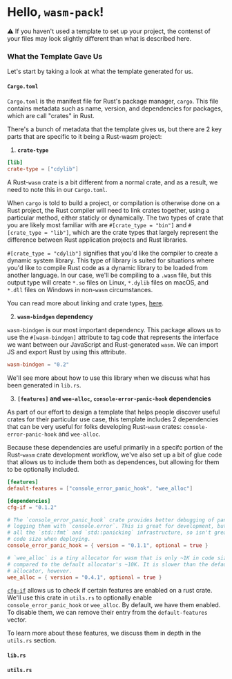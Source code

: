 # Hello, `wasm-pack`!

⚠️ If you haven't used a template to set up your project, the contenst of your files
may look slightly different than what is described here.

### What the Template Gave Us

Let's start by taking a look at what the template generated for us. 

#### `Cargo.toml`

`Cargo.toml` is the manifest file for Rust's package manager, `cargo`. This file contains
metadata such as name, version, and dependencies for packages, which are call "crates" in Rust.  

There's a bunch of metadata that the template gives us, but there are 2 key parts that are
specific to it being a Rust-wasm project:

1. **`crate-type`**

```toml
[lib]
crate-type = ["cdylib"]
```

A Rust-`wasm` crate is a bit different from a normal crate, and as a result, we need to note
this in our `Cargo.toml`. 

When `cargo` is told to build a project, or compilation is otherwise done on a Rust project,
the Rust compiler will need to link crates together, using a particular method, either 
staticly or dynamically. The two types of crate that you are likely most familiar with are
`#[crate_type = "bin"]` and `#[crate_type = "lib"]`, which are the crate types that largely
represent the difference between Rust application projects and Rust libraries. 

`#[crate_type = "cdylib"]` signifies that you'd like the compiler to create a dynamic system
library. This type of library is suited for situations where you'd like to compile Rust code
as a dynamic library to be loaded from another language. In our case, we'll be compiling to a
`.wasm` file, but this output type will create `*.so` files on Linux, `*.dylib` files on
macOS, and `*.dll` files on Windows in non-`wasm` circumstances.

You can read more about linking and crate types, [here](https://doc.rust-lang.org/reference/linkage.html).

2. **`wasm-bindgen` dependency**

`wasm-bindgen` is our most important dependency. This package allows us to use the
`#[wasm-bindgen]` attribute to tag code that represents the interface we want between
our JavaScript and Rust-generated `wasm`. We can import JS and export Rust by using this
attribute. 

```toml
wasm-bindgen = "0.2"
```

We'll see more about how to use this library when we discuss what has been generated in `lib.rs`.

3. **`[features]` and `wee-alloc`, `console-error-panic-hook` dependencies**

As part of our effort to design a template that helps people discover useful crates
for their particular use case, this template includes 2 dependencies that can be 
very useful for folks developing Rust-`wasm` crates: `console-error-panic-hook` and
`wee-alloc`.

Because these dependencies are useful primarily in a specifc portion of the Rust-`wasm`
crate development workflow, we've also set up a bit of glue code that allows us to include 
them both as dependences, but allowing for them to be optionally included.

```toml
[features]
default-features = ["console_error_panic_hook", "wee_alloc"]

[dependencies]
cfg-if = "0.1.2"

# The `console_error_panic_hook` crate provides better debugging of panics by
# logging them with `console.error`. This is great for development, but requires
# all the `std::fmt` and `std::panicking` infrastructure, so isn't great for
# code size when deploying.
console_error_panic_hook = { version = "0.1.1", optional = true }

# `wee_alloc` is a tiny allocator for wasm that is only ~1K in code size
# compared to the default allocator's ~10K. It is slower than the default
# allocator, however.
wee_alloc = { version = "0.4.1", optional = true }
```

[`cfg-if`] allows us to check if certain features are enabled on a rust crate. We'll
use this crate in `utils.rs` to optionally enable `console_error_panic_hook` or 
`wee_alloc`. By default, we have them enabled. To disable them, we can remove their
entry from the `default-features` vector.

To learn more about these features, we discuss them in depth in the `utils.rs` section.

[`cfg-if`]: https://github.com/alexcrichton/cfg-if

#### `lib.rs`

#### `utils.rs`

